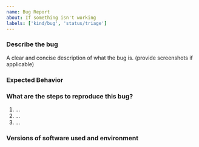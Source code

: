 ```yaml
---
name: Bug Report
about: If something isn't working
labels: ['kind/bug', 'status/triage']
---
```


### Describe the bug

A clear and concise description of what the bug is. (provide screenshots if applicable)

### Expected Behavior

### What are the steps to reproduce this bug?

1. …
2. …
3. …

### Versions of software used and environment
